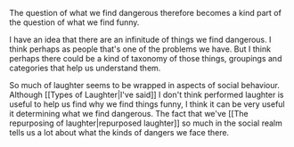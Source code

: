 ---
---

The question of what we find dangerous therefore becomes a kind part of the question of what we find funny. 

I have an idea that there are an infinitude of things we find dangerous. I think perhaps as people that's one of the problems we have. But I think perhaps there could be a kind of taxonomy of those things, groupings and categories that help us understand them.

So much of laughter seems to be wrapped in aspects of social behaviour. Although [[Types of Laughter|I've said]] I don't think performed laughter is useful to help us find why we find things funny, I think it can be very useful it determining what we find dangerous. The fact that we've [[The repurposing of laughter|repurposed laughter]] so much in the social realm tells us a lot about what the kinds of dangers we face there.


